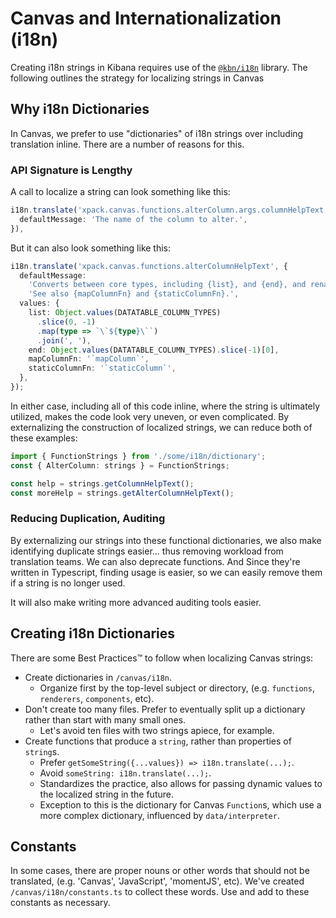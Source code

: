 # Canvas and Internationalization (i18n)

Creating i18n strings in Kibana requires use of the [`@kbn/i18n`](https://github.com/elastic/kibana/blob/main/src/platform/packages/shared/kbn-i18n/GUIDELINE.md) library. The following outlines the strategy for localizing strings in Canvas

## Why i18n Dictionaries

In Canvas, we prefer to use "dictionaries" of i18n strings over including translation inline. There are a number of reasons for this.

### API Signature is Lengthy

A call to localize a string can look something like this:

```ts
i18n.translate('xpack.canvas.functions.alterColumn.args.columnHelpText', {
  defaultMessage: 'The name of the column to alter.',
}),
```

But it can also look something like this:

```ts
i18n.translate('xpack.canvas.functions.alterColumnHelpText', {
  defaultMessage:
    'Converts between core types, including {list}, and {end}, and rename columns. ' +
    'See also {mapColumnFn} and {staticColumnFn}.',
  values: {
    list: Object.values(DATATABLE_COLUMN_TYPES)
      .slice(0, -1)
      .map(type => `\`${type}\``)
      .join(', '),
    end: Object.values(DATATABLE_COLUMN_TYPES).slice(-1)[0],
    mapColumnFn: '`mapColumn`',
    staticColumnFn: '`staticColumn`',
  },
});
```

In either case, including all of this code inline, where the string is ultimately utilized, makes the code look very uneven, or even complicated. By externalizing the construction of localized strings, we can reduce both of these examples:

```ts
import { FunctionStrings } from './some/i18n/dictionary';
const { AlterColumn: strings } = FunctionStrings;

const help = strings.getColumnHelpText();
const moreHelp = strings.getAlterColumnHelpText();
```

### Reducing Duplication, Auditing

By externalizing our strings into these functional dictionaries, we also make identifying duplicate strings easier... thus removing workload from translation teams. We can also deprecate functions. And Since they're written in Typescript, finding usage is easier, so we can easily remove them if a string is no longer used.

It will also make writing more advanced auditing tools easier.

## Creating i18n Dictionaries

There are some Best Practices™️ to follow when localizing Canvas strings:

- Create dictionaries in `/canvas/i18n`.
  - Organize first by the top-level subject or directory, (e.g. `functions`, `renderers`, `components`, etc).
- Don't create too many files. Prefer to eventually split up a dictionary rather than start with many small ones.
  - Let's avoid ten files with two strings apiece, for example.
- Create functions that produce a `string`, rather than properties of `string`s.
  - Prefer `getSomeString({...values}) => i18n.translate(...);`.
  - Avoid `someString: i18n.translate(...);`.
  - Standardizes the practice, also allows for passing dynamic values to the localized string in the future.
  - Exception to this is the dictionary for Canvas `Function`s, which use a more complex dictionary, influenced by `data/interpreter`.

## Constants

In some cases, there are proper nouns or other words that should not be translated, (e.g. 'Canvas', 'JavaScript', 'momentJS', etc). We've created `/canvas/i18n/constants.ts` to collect these words. Use and add to these constants as necessary.
